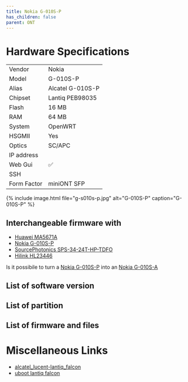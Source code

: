 ```yaml
---
title: Nokia G-010S-P
has_children: false
parent: ONT
---
```


# Hardware Specifications

|             |                  |
| ----------- | ---------------- |
| Vendor      | Nokia            |
| Model       | G-010S-P         |
| Alias       | Alcatel G-010S-P |
| Chipset     | Lantiq PEB98035  |
| Flash       | 16 MB            |
| RAM         | 64 MB            |
| System      | OpenWRT          |
| HSGMII      | Yes              |
| Optics      | SC/APC           |
| IP address  |                  |
| Web Gui     | ✅               |
| SSH         |                  |
| Form Factor | miniONT SFP      |

{% include image.html file="g-s010s-p.jpg"  alt="G-010S-P" caption="G-010S-P" %}

## Interchangeable firmware with


- [Huawei MA5671A](ont-huawei-ma5671a)
- [Nokia G-010S-P](ont-nokia-g-s010s-p)
- [SourcePhotonics SPS-34-24T-HP-TDFO](ont-SourcePhotonics-SPS-34-24T-HP-TDFO)
- [Hilink HL23446](ont-Hilink-HL23446)

Is it possibile to turn a [Nokia G-010S-P](ont-nokia-g-s010s-p) into an [Nokia G-010S-A](ont-nokia-g-s010s-A)


## List of software version
## List of partition
## List of firmware and files
# Miscellaneous Links

- [alcatel_lucent-lantiq_falcon](https://github.com/minhng99/alcatel_lucent-lantiq_falcon)
- [uboot lantiq falcon](https://github.com/minhng99/u-boot_lantiq_falcon)
